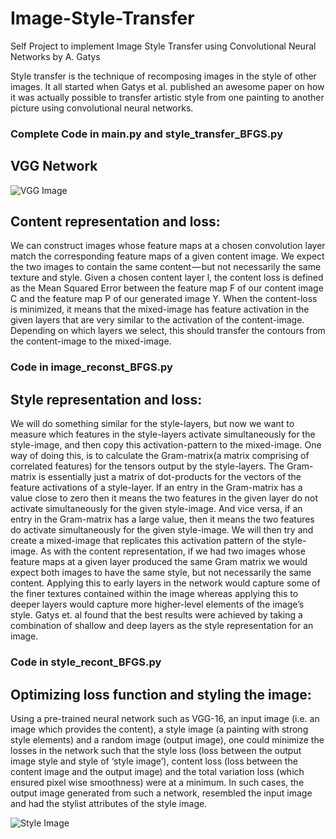 # Image-Style-Transfer
Self Project to implement Image Style Transfer using Convolutional Neural Networks by A. Gatys 

Style transfer is the technique of recomposing images in the style of other images. It all started when Gatys et al. published an awesome paper on how it was actually possible to transfer artistic style from one painting to another picture using convolutional neural networks.

### Complete Code in main.py and style_transfer_BFGS.py 
 
## VGG Network 
![VGG Image](https://cdn-images-1.medium.com/max/1000/1*FWxPihbEpjvAv7ITM9ljyg.png)

## Content representation and loss:
We can construct images whose feature maps at a chosen convolution layer match the corresponding feature maps of a given content image. We expect the two images to contain the same content — but not necessarily the same texture and style.
Given a chosen content layer l, the content loss is defined as the Mean Squared Error between the feature map F of our content image C and the feature map P of our generated image Y.
When the content-loss is minimized, it means that the mixed-image has feature activation in the given layers that are very similar to the activation of the content-image. Depending on which layers we select, this should transfer the contours from the content-image to the mixed-image.

### Code in image_reconst_BFGS.py

## Style representation and loss:
We will do something similar for the style-layers, but now we want to measure which features in the style-layers activate simultaneously for the style-image, and then copy this activation-pattern to the mixed-image.
One way of doing this, is to calculate the Gram-matrix(a matrix comprising of correlated features) for the tensors output by the style-layers. The Gram-matrix is essentially just a matrix of dot-products for the vectors of the feature activations of a style-layer.
If an entry in the Gram-matrix has a value close to zero then it means the two features in the given layer do not activate simultaneously for the given style-image. And vice versa, if an entry in the Gram-matrix has a large value, then it means the two features do activate simultaneously for the given style-image. We will then try and create a mixed-image that replicates this activation pattern of the style-image.
As with the content representation, if we had two images whose feature maps at a given layer produced the same Gram matrix we would expect both images to have the same style, but not necessarily the same content. Applying this to early layers in the network would capture some of the finer textures contained within the image whereas applying this to deeper layers would capture more higher-level elements of the image’s style. Gatys et. al found that the best results were achieved by taking a combination of shallow and deep layers as the style representation for an image.

### Code in style_recont_BFGS.py

## Optimizing loss function and styling the image:
Using a pre-trained neural network such as VGG-16, an input image (i.e. an image which provides the content), a style image (a painting with strong style elements) and a random image (output image), one could minimize the losses in the network such that the style loss (loss between the output image style and style of ‘style image’), content loss (loss between the content image and the output image) and the total variation loss (which ensured pixel wise smoothness) were at a minimum. In such cases, the output image generated from such a network, resembled the input image and had the stylist attributes of the style image.

![Style Image](https://cdn-images-1.medium.com/max/1000/1*-bEkHF328n-S59iFnjTzag.png)

